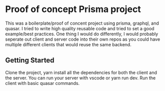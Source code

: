 # Proof of concept Prisma project

This was a boilerplate/proof of concent project using prisma, graphql, and quasar. I tried to write high quality reusable code and tried to set a good example/best practices. One thing I would do differently, I would probably seperate out client and server code into their own repos as you could have multiple different clients that would reuse the same backend.

## Getting Started

Clone the project, yarn install all the dependencies for both the client and the server. You can run your server with vscode or yarn run dev. Run the client with basic quasar commands.
